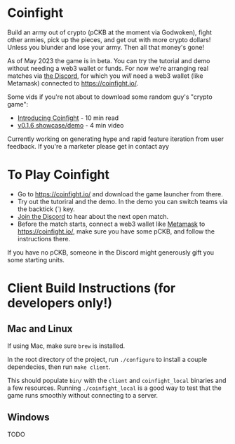 # Coinfight

Build an army out of crypto (pCKB at the moment via Godwoken), fight other armies, pick up the pieces, and get out with more crypto dollars! Unless you blunder and lose your army. Then all that money's gone!

As of May 2023 the game is in beta. You can try the tutorial and demo without needing a web3 wallet or funds. For now we're arranging real matches via [the Discord](https://discord.gg/hdhCbCqf5m), for which you *will* need a web3 wallet (like Metamask) connected to https://coinfight.io/.

Some vids if you're not about to download some random guy's "crypto game":
* [Introducing Coinfight](https://medium.com/@coinop.logan/introducing-coinfight-db55c3f918ed) - 10 min read
* [v0.1.6 showcase/demo](https://youtu.be/QRzH7jZX7B4) - 4 min video

Currently working on generating hype and rapid feature iteration from user feedback. If you're a marketer please get in contact ayy

# To Play Coinfight

* Go to https://coinfight.io/ and download the game launcher from there.
* Try out the tutoriral and the demo. In the demo you can switch teams via the backtick (`) key.
* [Join the Discord](https://discord.gg/hdhCbCqf5m) to hear about the next open match.
* Before the match starts, connect a web3 wallet like [Metamask](https://metamask.io/) to https://coinfight.io/, make sure you have some pCKB, and follow the instructions there.

If you have no pCKB, someone in the Discord might generously gift you some starting units.

# Client Build Instructions (for developers only!)

## Mac and Linux

If using Mac, make sure `brew` is installed.

In the root directory of the project, run `./configure` to install a couple dependecies, then run `make client`.

This should populate `bin/` with the `client` and `coinfight_local` binaries and a few resources. Running `./coinfight_local` is a good way to test that the game runs smoothly without connecting to a server.

## Windows

TODO
